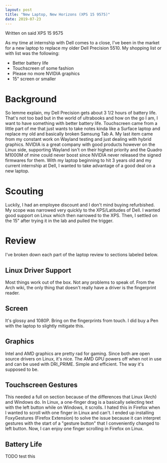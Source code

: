```yaml
---
layout: post
title: "New Laptop, New Horizons (XPS 15 9575)"
date: 2019-07-23
---
```

Written on said XPS 15 9575

As my time at internship with Dell comes to a close, I've been in the market
for a new laptop to replace my older Dell Precision 5510. My shopping list or
with list was the following:
* Better battery life
* Touchscreen of some fashion
* Please no more NVIDIA graphics
* 15" screen or smaller

# Background
So lemme explain, my Dell Precision gets about 3 1/2 hours of battery life.
That's not too bad but in the world of ultrabooks and how on the go I am, I
want to have something with better battery life. Touchscreen came from a
little part of me that just wants to take notes kinda like a Surface laptop
and replace my old and basically broken Samsung Tab A. My last item came from
my constant work on Wayland testing and just dealing with hybrid graphics.
NVIDIA is a great company with good products however on the Linux side,
supporting Wayland isn't on their highest priority and the Quadro M1000M of
mine could never boost since NVIDIA never released the signed firmwares for
them. With my laptop beginning to hit 3 years old and my current internship at
Dell, I wanted to take advantage of a good deal on a new laptop.
# Scouting
Luckily, I had an employee discount and I don't mind buying refurbished. My
scope was narrowed very quickly to the XPS/Latitudes of Dell. I wanted good
support on Linux which then narrowed to the XPS. Then, I settled on the 15"
after trying it in the lab and pulled the trigger. 
# Review
I've broken down each part of the laptop review to sections labeled below.
## Linux Driver Support
Most things work out of the box. Not any problems to speak of. From the Arch
wiki, the only thing that doesn't really have a driver is the fingerprint
reader.
## Screen
It's glossy and 1080P. Bring on the fingerprints from touch. I did buy a Pen with the
laptop to slightly mitigate this.
## Graphics
Intel and AMD graphics are pretty rad for gaming. Since both are open source
drivers on Linux, it's nice. The AMD GPU powers off when not in use and can be
used with DRI_PRIME. Simple and efficient. The way it's supposed to be.
## Touchscreen Gestures
This needed a full on section because of the differences that Linux (Arch) and
Windows do. In Linux, a one-finger drag is a basically selecting text with the
left button while on Windows, it scrolls. I hated this in Firefox when I
wanted to scroll with one finger in Linux and can't. I ended up installing
FoxyGestures (Firefox Extension) to solve the issue because it can interpret
gestures with the start of a "gesture button" that I conveniently changed to
left button. Now, I can enjoy one finger scrolling in Firefox on Linux.
## Battery Life
TODO test this
